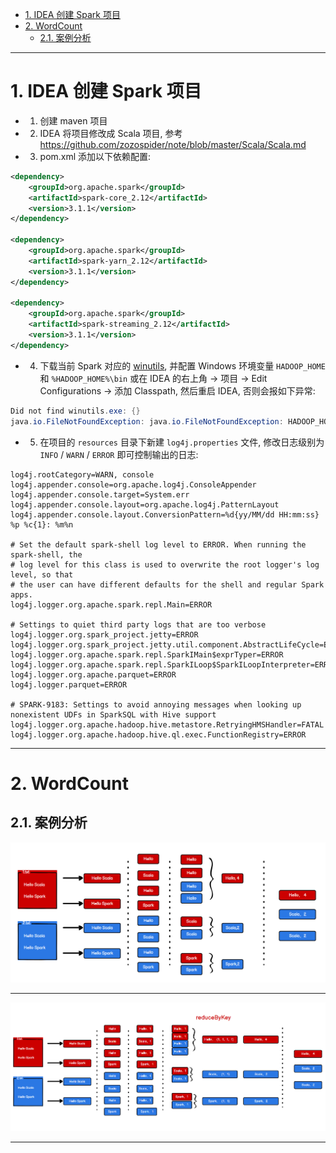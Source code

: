 
- [1. IDEA 创建 Spark 项目](#1-idea-创建-spark-项目)
- [2. WordCount](#2-wordcount)
    - [2.1. 案例分析](#21-案例分析)

---

# 1. IDEA 创建 Spark 项目

- 1. 创建 maven 项目

- 2. IDEA 将项目修改成 Scala 项目, 参考 https://github.com/zozospider/note/blob/master/Scala/Scala.md

- 3. pom.xml 添加以下依赖配置:
```xml
<dependency>
    <groupId>org.apache.spark</groupId>
    <artifactId>spark-core_2.12</artifactId>
    <version>3.1.1</version>
</dependency>

<dependency>
    <groupId>org.apache.spark</groupId>
    <artifactId>spark-yarn_2.12</artifactId>
    <version>3.1.1</version>
</dependency>

<dependency>
    <groupId>org.apache.spark</groupId>
    <artifactId>spark-streaming_2.12</artifactId>
    <version>3.1.1</version>
</dependency>
```

- 4. 下载当前 Spark 对应的 [winutils](https://github.com/cdarlint/winutils), 并配置 Windows 环境变量 `HADOOP_HOME` 和 `%HADOOP_HOME%\bin` 或在 IDEA 的右上角 -> 项目 -> Edit Configurations -> 添加 Classpath, 然后重启 IDEA, 否则会报如下异常:
```java
Did not find winutils.exe: {}
java.io.FileNotFoundException: java.io.FileNotFoundException: HADOOP_HOME and hadoop.home.dir are unset.
```

- 5. 在项目的 `resources` 目录下新建 `log4j.properties` 文件, 修改日志级别为 `INFO` / `WARN` / `ERROR` 即可控制输出的日志:

```properties
log4j.rootCategory=WARN, console
log4j.appender.console=org.apache.log4j.ConsoleAppender
log4j.appender.console.target=System.err
log4j.appender.console.layout=org.apache.log4j.PatternLayout
log4j.appender.console.layout.ConversionPattern=%d{yy/MM/dd HH:mm:ss} %p %c{1}: %m%n

# Set the default spark-shell log level to ERROR. When running the spark-shell, the
# log level for this class is used to overwrite the root logger's log level, so that
# the user can have different defaults for the shell and regular Spark apps.
log4j.logger.org.apache.spark.repl.Main=ERROR

# Settings to quiet third party logs that are too verbose
log4j.logger.org.spark_project.jetty=ERROR
log4j.logger.org.spark_project.jetty.util.component.AbstractLifeCycle=ERROR
log4j.logger.org.apache.spark.repl.SparkIMain$exprTyper=ERROR
log4j.logger.org.apache.spark.repl.SparkILoop$SparkILoopInterpreter=ERROR
log4j.logger.org.apache.parquet=ERROR
log4j.logger.parquet=ERROR

# SPARK-9183: Settings to avoid annoying messages when looking up nonexistent UDFs in SparkSQL with Hive support
log4j.logger.org.apache.hadoop.hive.metastore.RetryingHMSHandler=FATAL
log4j.logger.org.apache.hadoop.hive.ql.exec.FunctionRegistry=ERROR
```

---

# 2. WordCount

## 2.1. 案例分析

![image](https://github.com/zozospider/note/blob/master/data-system/Spark/Spark-V1-SparkFramework-快速上手/WordCount案例分析-1.png)

---

![image](https://github.com/zozospider/note/blob/master/data-system/Spark/Spark-V1-SparkFramework-快速上手/WordCount案例分析-2.png)

---
